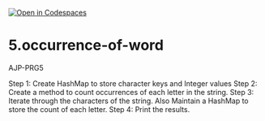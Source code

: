 [![Open in Codespaces](https://classroom.github.com/assets/launch-codespace-2972f46106e565e64193e422d61a12cf1da4916b45550586e14ef0a7c637dd04.svg)](https://classroom.github.com/open-in-codespaces?assignment_repo_id=15822344)
# 5.occurrence-of-word
AJP-PRG5

Step 1: Create HashMap to store character keys and Integer values
Step 2: Create a method to count occurrences of each letter in the string.
Step 3: Iterate through the characters of the string. Also Maintain a HashMap to
store the count of each letter.
Step 4: Print the results.
